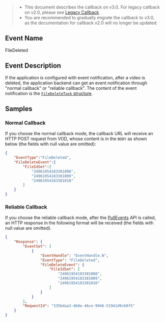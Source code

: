 >
>- This document describes the callback on v3.0. For legacy callback on v2.0, please see [Legacy Callback](https://intl.cloud.tencent.com/document/product/266/33962#.E8.A7.86.E9.A2.91.E5.88.A0.E9.99.A4.E5.AE.8C.E6.88.90).
>- You are recommended to gradually migrate the callback to v3.0, as the documentation for callback v2.0 will no longer be updated.

## Event Name
FileDeleted

## Event Description
If the application is configured with event notification, after a video is deleted, the application backend can get an event notification through "normal callback" or "reliable callback". The content of the event notification is the [`FileDeleteTask` structure](https://intl.cloud.tencent.com/document/product/266/34187#FileDeleteTask).


## Samples
### Normal Callback
If you choose the normal callback mode, the callback URL will receive an HTTP POST request from VOD, whose content is in the `BODY` as shown below (the fields with null value are omitted):

```json
{
    "EventType":"FileDeleted",
    "FileDeleteEvent":{
        "FileIdSet":[
            "24961954183381008",
            "24961954183381009",
            "24961954183381010"
        ]
    }
}
```


### Reliable Callback
If you choose the reliable callback mode, after the [PullEvents](https://intl.cloud.tencent.com/document/product/266/34187) API is called, an HTTP response in the following format will be received (the fields with null value are omitted).

```json
{
	"Response": {
		"EventSet": [
			{
				"EventHandle": "EventHandle.N",
				"EventType": "FileDeleted",
				"FileDeleteEvent": {
                    "FileIdSet": [
                        "24961954183381008",
                        "24961954183381009",
                        "24961954183381010"
                    ]
                }
			}
		],
		"RequestId": "335bdaa3-db0e-46ce-9946-51941d9cb0f5"
	}
}
```
